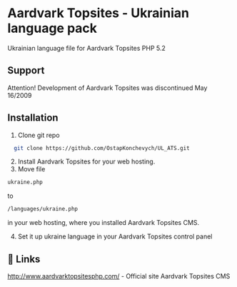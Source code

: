 
# Aardvark Topsites - Ukrainian language pack

Ukrainian language file for Aardvark Topsites PHP 5.2



## Support

Attention!
Development of Aardvark Topsites was discontinued May 16/2009
## Installation

1. Clone git repo
```bash
  git clone https://github.com/OstapKonchevych/UL_ATS.git
```

2. Install Aardvark Topsites for your web hosting.
3. Move file 
```bash
ukraine.php
```
to 
```bash
/languages/ukraine.php
```
 in your web hosting, where you installed Aardvark Topsites CMS.

4. Set it up ukraine language in your Aardvark Topsites control panel 
## 🔗 Links
http://www.aardvarktopsitesphp.com/ - Official site Aardvark Topsites CMS
